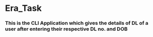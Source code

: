 # Era_Task
### This is the CLI Application which gives the details of DL of a user after entering their respective DL no. and DOB
